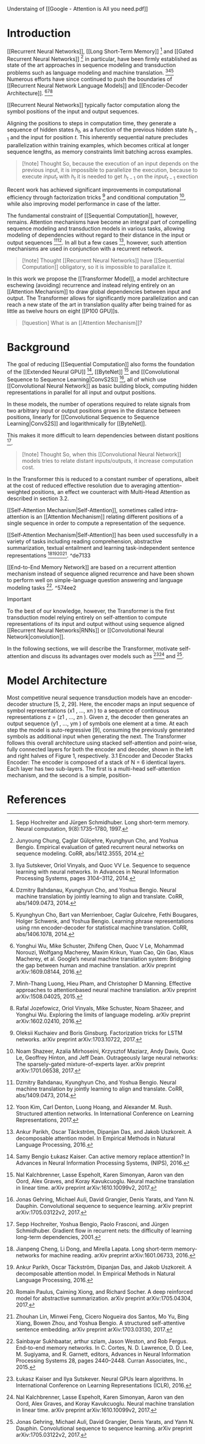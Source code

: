 Understaing of [[Google - Attention is All you need.pdf]]

# Introduction

[[Recurrent Neural Networks]], [[Long Short-Term Memory]] [^12] and [[Gated Recurrent Neural Networks]] [^7] in particular, have been firmly established as state of the art approaches in sequence modeling and transduction problems such as language modeling and machine translation. [^29][^2][^5] Numerous efforts have since continued to push the boundaries of [[Recurrent Neural Network Language Models]] and [[Encoder-Decoder Architecture]]. [^31][^21][^13]

[[Recurrent Neural Networks]] typically factor computation along the symbol positions of the input and output sequences. 

Aligning the positions to steps in computation time, they generate a sequence of hidden states $h_t$, as a function of the previous hidden state $h_{t - 1}$ and the input for position $t$. This inherently sequential nature precludes parallelization within training examples, which becomes critical at longer sequence lengths, as memory constraints limit batching across examples. 

> [!note] Thought
> So, because the execution of an input depends on the previous input, it is impossible to parallelize the execution, because to execute $input_t$ with $h_t$ it is needed to get $h_{t-1}$ on the $input_{t-1}$ exection 

Recent work has achieved significant improvements in computational efficiency through factorization tricks [^18] and conditional computation [^26], while also improving model performance in case of the latter. 

The fundamental constraint of [[Sequential Computation]], however, remains. Attention mechanisms have become an integral part of compelling sequence modeling and transduction models in various tasks, allowing modeling of dependencies without regard to their distance in the input or output sequences [^2][^16]. In all but a few cases [^22], however, such attention mechanisms are used in conjunction with a recurrent network. 

> [!note] Thought 
> [[Recurrent Neural Networks]] have [[Sequential Computation]] obligatory, so it is impossible to parallalize it. 


In this work we propose the [[Transformer Model]], a model architecture eschewing (avoiding) recurrence and instead relying entirely on an [[Attention Mechanism]] to draw global dependencies between input and output. The Transformer allows for significantly more parallelization and can reach a new state of the art in translation quality after being trained for as little as twelve hours on eight [[P100 GPU]]s.

> [!question]
> What is an [[Attention Mechanism]]?

# Background

The goal of reducing [[Sequential Computation]] also forms the foundation of the [[Extended Neural GPU]] [^20], [[ByteNet]] [^15] and [[Convolutional Sequence to Sequence Learning|ConvS2S]] [^8], all of which use [[Convolutional Neural Network]] as basic building block, computing hidden representations in parallel for all input and output positions. 

In these models, the number of operations required to relate signals from two arbitrary input or output positions grows in the distance between positions, linearly for [[Convolutional Sequence to Sequence Learning|ConvS2S]] and logarithmically for [[ByteNet]]. 

This makes it more difficult to learn dependencies between distant positions [^11]. 

>[!note] Thought
>So, when this [[Convolutional Neural Network]] models tries to relate distant inputs/outputs, it increase computation cost.

In the Transformer this is reduced to a constant number of operations, albeit at the cost of reduced effective resolution due to averaging attention-weighted positions, an effect we counteract with Multi-Head Attention as described in section 3.2. 

[[Self-Attention Mechanism|Self-Attention]], sometimes called intra-attention is an [[Attention Mechanism]] relating different positions of a single sequence in order to compute a representation of the sequence. 

[[Self-Attention Mechanism|Self-Attention]] has been used successfully in a variety of tasks including reading comprehension, abstractive summarization, textual entailment and learning task-independent sentence representations [^4][^22][^23][^19].  ^de7133

[[End-to-End Memory Network]] are based on a recurrent attention mechanism instead of sequence aligned recurrence and have been shown to perform well on simple-language question answering and language modeling tasks [^28].  ^574ee2

>[!important]
> To the best of our knowledge, however, the Transformer is the first transduction model relying entirely on self-attention to compute representations of its input and output without using sequence aligned [[Recurrent Neural Networks|RNNs]] or [[Convolutional Neural Network|convolution]]. 

In the following sections, we will describe the Transformer, motivate self-attention and discuss its advantages over models such as [^14][^15] and [^8].

# Model Architecture

Most competitive neural sequence transduction models have an encoder-decoder structure [5, 2, 29].
Here, the encoder maps an input sequence of symbol representations (x1 , ..., xn ) to a sequence
of continuous representations z = (z1 , ..., zn ). Given z, the decoder then generates an output
sequence (y1 , ..., ym ) of symbols one element at a time. At each step the model is auto-regressive
[9], consuming the previously generated symbols as additional input when generating the next.
The Transformer follows this overall architecture using stacked self-attention and point-wise, fully
connected layers for both the encoder and decoder, shown in the left and right halves of Figure 1,
respectively.
3.1
Encoder and Decoder Stacks
Encoder: The encoder is composed of a stack of N = 6 identical layers. Each layer has two
sub-layers. The first is a multi-head self-attention mechanism, and the second is a simple, position-

# References

[^1]: Jimmy Lei Ba, Jamie Ryan Kiros, and Geoffrey E Hinton. Layer normalization. arXiv preprint arXiv:1607.06450, 2016. 

[^2]: Dzmitry Bahdanau, Kyunghyun Cho, and Yoshua Bengio. Neural machine translation by jointly learning to align and translate. CoRR, abs/1409.0473, 2014. 

[^3]: Denny Britz, Anna Goldie, Minh-Thang Luong, and Quoc V. Le. Massive exploration of neural machine translation architectures. CoRR, abs/1703.03906, 2017. 

[^4]: Jianpeng Cheng, Li Dong, and Mirella Lapata. Long short-term memory-networks for machine reading. arXiv preprint arXiv:1601.06733, 2016. 

[^5]: Kyunghyun Cho, Bart van Merrienboer, Caglar Gulcehre, Fethi Bougares, Holger Schwenk, and Yoshua Bengio. Learning phrase representations using rnn encoder-decoder for statistical machine translation. CoRR, abs/1406.1078, 2014. 

[^6]: Francois Chollet. Xception: Deep learning with depthwise separable convolutions. arXiv preprint arXiv:1610.02357, 2016. 

[^7]: Junyoung Chung, Çaglar Gülçehre, Kyunghyun Cho, and Yoshua Bengio. Empirical evaluation of gated recurrent neural networks on sequence modeling. CoRR, abs/1412.3555, 2014. 

[^8]: Jonas Gehring, Michael Auli, David Grangier, Denis Yarats, and Yann N. Dauphin. Convolutional sequence to sequence learning. arXiv preprint arXiv:1705.03122v2, 2017. 

[^9]: Alex Graves. Generating sequences with recurrent neural networks. arXiv preprint arXiv:1308.0850, 2013. 

[^10]: Kaiming He, Xiangyu Zhang, Shaoqing Ren, and Jian Sun. Deep residual learning for image recognition. In Proceedings of the IEEE Conference on Computer Vision and Pattern Recognition, pages 770–778, 2016. 

[^11]: Sepp Hochreiter, Yoshua Bengio, Paolo Frasconi, and Jürgen Schmidhuber. Gradient flow in recurrent nets: the difficulty of learning long-term dependencies, 2001. 

[^12]: Sepp Hochreiter and Jürgen Schmidhuber. Long short-term memory. Neural computation, 9(8):1735–1780, 1997. 

[^13]: Rafal Jozefowicz, Oriol Vinyals, Mike Schuster, Noam Shazeer, and Yonghui Wu. Exploring the limits of language modeling. arXiv preprint arXiv:1602.02410, 2016. 

[^14]: Łukasz Kaiser and Ilya Sutskever. Neural GPUs learn algorithms. In International Conference on Learning Representations (ICLR), 2016. 

[^15]: Nal Kalchbrenner, Lasse Espeholt, Karen Simonyan, Aaron van den Oord, Alex Graves, and Koray Kavukcuoglu. Neural machine translation in linear time. arXiv preprint arXiv:1610.10099v2, 2017. 

[^16]: Yoon Kim, Carl Denton, Luong Hoang, and Alexander M. Rush. Structured attention networks. In International Conference on Learning Representations, 2017. 

[^17]: Diederik Kingma and Jimmy Ba. Adam: A method for stochastic optimization. In ICLR, 2015. 

[^18]: Oleksii Kuchaiev and Boris Ginsburg. Factorization tricks for LSTM networks. arXiv preprint arXiv:1703.10722, 2017. 

[^19]: Zhouhan Lin, Minwei Feng, Cicero Nogueira dos Santos, Mo Yu, Bing Xiang, Bowen Zhou, and Yoshua Bengio. A structured self-attentive sentence embedding. arXiv preprint arXiv:1703.03130, 2017. 

[^20]: Samy Bengio Łukasz Kaiser. Can active memory replace attention? In Advances in Neural Information Processing Systems, (NIPS), 2016.

[^21]: Minh-Thang Luong, Hieu Pham, and Christopher D Manning. Effective approaches to attentionbased neural machine translation. arXiv preprint arXiv:1508.04025, 2015. 

[^22]: Ankur Parikh, Oscar Täckström, Dipanjan Das, and Jakob Uszkoreit. A decomposable attention model. In Empirical Methods in Natural Language Processing, 2016. 

[^23]: Romain Paulus, Caiming Xiong, and Richard Socher. A deep reinforced model for abstractive summarization. arXiv preprint arXiv:1705.04304, 2017. 

[^24]: Ofir Press and Lior Wolf. Using the output embedding to improve language models. arXiv preprint arXiv:1608.05859, 2016. 

[^25]: Rico Sennrich, Barry Haddow, and Alexandra Birch. Neural machine translation of rare words with subword units. arXiv preprint arXiv:1508.07909, 2015. 

[^26]: Noam Shazeer, Azalia Mirhoseini, Krzysztof Maziarz, Andy Davis, Quoc Le, Geoffrey Hinton, and Jeff Dean. Outrageously large neural networks: The sparsely-gated mixture-of-experts layer. arXiv preprint arXiv:1701.06538, 2017. 

[^27]: Nitish Srivastava, Geoffrey E Hinton, Alex Krizhevsky, Ilya Sutskever, and Ruslan Salakhutdinov. Dropout: a simple way to prevent neural networks from overfitting. Journal of Machine Learning Research, 15(1):1929–1958, 2014. 

[^28]: Sainbayar Sukhbaatar, arthur szlam, Jason Weston, and Rob Fergus. End-to-end memory networks. In C. Cortes, N. D. Lawrence, D. D. Lee, M. Sugiyama, and R. Garnett, editors, Advances in Neural Information Processing Systems 28, pages 2440–2448. Curran Associates, Inc., 2015. 

[^29]: Ilya Sutskever, Oriol Vinyals, and Quoc VV Le. Sequence to sequence learning with neural networks. In Advances in Neural Information Processing Systems, pages 3104–3112, 2014. 

[^30]: Christian Szegedy, Vincent Vanhoucke, Sergey Ioffe, Jonathon Shlens, and Zbigniew Wojna. Rethinking the inception architecture for computer vision. CoRR, abs/1512.00567, 2015. 

[^31]: Yonghui Wu, Mike Schuster, Zhifeng Chen, Quoc V Le, Mohammad Norouzi, Wolfgang Macherey, Maxim Krikun, Yuan Cao, Qin Gao, Klaus Macherey, et al. Google’s neural machine translation system: Bridging the gap between human and machine translation. arXiv preprint arXiv:1609.08144, 2016. 

[^32]: Jie Zhou, Ying Cao, Xuguang Wang, Peng Li, and Wei Xu. Deep recurrent models with fast-forward connections for neural machine translation. CoRR, abs/1606.04199, 2016.
